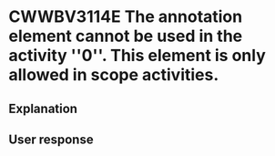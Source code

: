 # CWWBV3114E The annotation element cannot be used in the activity ''0''. This element is only allowed in scope activities.

## Explanation

## User response